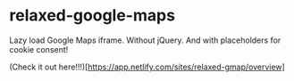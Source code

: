 # relaxed-google-maps
Lazy load Google Maps iframe. Without jQuery. And with placeholders for cookie consent!

(Check it out here!!!)[https://app.netlify.com/sites/relaxed-gmap/overview]